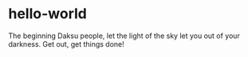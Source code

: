 # hello-world
The beginning
Daksu people, let the light of the sky let you out of your darkness.
Get out, get things done!

